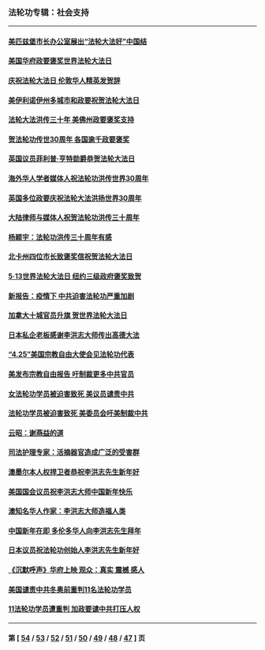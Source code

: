 ### 法轮功专辑：社会支持
---
#### [美匹兹堡市长办公室展出“法轮大法好”中国结](../../pages/nf4386/n13749721.md?06140430) 
#### [美国华府政要褒奖世界法轮大法日](../../pages/nf4386/n13743770.md?06140430) 
#### [庆祝法轮大法日 伦敦华人精英发贺辞](../../pages/nf4386/n13741593.md?06140430) 
#### [美伊利诺伊州多城市和政要祝贺法轮大法日](../../pages/nf4386/n13737149.md?06140430) 
#### [法轮大法洪传三十年 美佛州政要褒奖支持](../../pages/nf4386/n13737103.md?06140430) 
#### [贺法轮功传世30周年 各国逾千政要褒奖](../../pages/nf4386/n13735828.md?06140430) 
#### [英国议员菲利普‧亨特勋爵恭贺法轮大法日](../../pages/nf4386/n13736187.md?06140430) 
#### [海外华人学者媒体人祝法轮功洪传世界30周年](../../pages/nf4386/n13735835.md?06140430) 
#### [英国多位政要庆祝法轮大法洪扬世界30周年](../../pages/nf4386/n13734739.md?06140430) 
#### [大陆律师与媒体人祝贺法轮功洪传三十周年](../../pages/nf4386/n13735062.md?06140430) 
#### [杨颖宇：法轮功洪传三十周年有感](../../pages/nf4386/n13734884.md?06140430) 
#### [北卡州四位市长致褒奖信祝贺法轮大法日](../../pages/nf4386/n13733292.md?06140430) 
#### [5·13世界法轮大法日 纽约三级政府褒奖致贺](../../pages/nf4386/n13732651.md?06140430) 
#### [新报告：疫情下 中共迫害法轮功严重加剧](../../pages/nf4386/n13732612.md?06140430) 
#### [加拿大十城官员升旗 贺世界法轮大法日](../../pages/nf4386/n13729166.md?06140430) 
#### [日本私企老板感谢李洪志大师传出高德大法](../../pages/nf4386/n13726335.md?06140430) 
#### [“4.25”美国宗教自由大使会见法轮功代表](../../pages/nf4386/n13724124.md?06140430) 
#### [美发布宗教自由报告 吁制裁更多中共官员](../../pages/nf4386/n13720670.md?06140430) 
#### [女法轮功学员被迫害致死 美议员谴责中共](../../pages/nf4386/n13682069.md?06140430) 
#### [法轮功学员被迫害致死 美委员会吁美制裁中共](../../pages/nf4386/n13631310.md?06140430) 
#### [云昭：谢燕益的道](../../pages/nf4386/n13607391.md?06140430) 
#### [司法护理专家：活摘器官造成广泛的受害群](../../pages/nf4386/n13570425.md?06140430) 
#### [澳墨尔本人权捍卫者恭祝李洪志先生新年好](../../pages/nf4386/n13556164.md?06140430) 
#### [美国国会议员祝李洪志大师中国新年快乐](../../pages/nf4386/n13554208.md?06140430) 
#### [澳知名华人作家：李洪志大师造福人类](../../pages/nf4386/n13552049.md?06140430) 
#### [中国新年在即 多伦多华人向李洪志先生拜年](../../pages/nf4386/n13531756.md?06140430) 
#### [日本议员祝法轮功创始人李洪志先生新年好](../../pages/nf4386/n13543228.md?06140430) 
#### [《沉默呼声》华府上映 观众：真实 震撼 感人](../../pages/nf4386/n13524739.md?06140430) 
#### [美国谴责中共冬奥前重判11名法轮功学员](../../pages/nf4386/n13521806.md?06140430) 
#### [11法轮功学员遭重判 加政要谴中共打压人权](../../pages/nf4386/n13521294.md?06140430) 

---
#### 第 [ [54](./54.md?06140430) / [53](./53.md?06140430) / [52](./52.md?06140430) / [51](./51.md?06140430) / [50](./50.md?06140430) / [49](./49.md?06140430) / [48](./48.md?06140430) / [47](./47.md?06140430) ] 页
